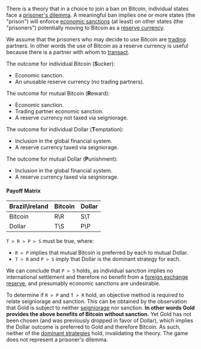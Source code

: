 There is a theory that in a choice to join a ban on Bitcoin, individual states face a [prisoner's dilemma](https://en.wikipedia.org/wiki/Prisoner%27s_dilemma). A meaningful ban implies one or more states (the "prison") will enforce [economic sanctions](https://www.cfr.org/backgrounder/what-are-economic-sanctions) (at least) on other states (the "prisoners") potentially moving to Bitcoin as a [reserve currency](https://en.wikipedia.org/wiki/Reserve_currency).

We assume that the prisoners who may decide to use Bitcoin are [trading](Glossary#trade) partners. In other words the use of Bitcoin as a reserve currency is useful because there is a partner with whom to [transact](Glossary#transaction).

The outcome for individual Bitcoin (**S**ucker):
* Economic sanction.
* An unusable reserve currency (no trading partners).

The outcome for mutual Bitcoin (**R**eward):
* Economic sanction.
* Trading partner economic sanction.
* A reserve currency not taxed via seigniorage.

The outcome for individual Dollar (**T**emptation):
* Inclusion in the global financial system.
* A reserve currency taxed via seigniorage.

The outcome for mutual Dollar (**P**unishment):
* Inclusion in the global financial system.
* A reserve currency taxed via seigniorage.

#### Payoff Matrix
|Brazil\Ireland     |Bitcoin|Dollar  |
|-------------------|-------|--------|
|Bitcoin            |R\R    |S\T     |
|Dollar             |T\S    |P\P     |

`T > R > P > S` must be true, where:
* `R > P` implies that mutual Bitcoin is preferred by each to mutual Dollar.
* `T > R` and `P > S` imply that Dollar is the dominant strategy for each.

We can conclude that `P > S` holds, as individual sanction implies no international settlement and therefore no benefit from a [foreign exchange reserve](https://en.wikipedia.org/wiki/Foreign-exchange_reserves), and presumably economic sanctions are undesirable.

To determine if `R > P` and `T > R` hold, an objective method is required to relate seigniorage and sanction. This can be obtained by the observation that Gold is subject to neither [seigniorage](https://en.wikipedia.org/wiki/Seigniorage) nor sanction. **In other words Gold provides the above benefits of Bitcoin without sanction.** Yet Gold has not been chosen (and was previously dropped in favor of Dollar), which implies the Dollar outcome is preferred to Gold and therefore Bitcoin. As such, neither of the [dominant strategies](https://en.wikipedia.org/wiki/Strategic_dominance) hold, invalidating the theory. The game does not represent a prisoner's dilemma.
